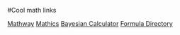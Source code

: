 #Cool math links

[Mathway](https://mathway.com/)
[Mathics](http://www.mathics.net/)
[Bayesian Calculator](http://camspiers.github.io/Bayes/)
[Formula Directory](http://www.formuladirectory.com/)